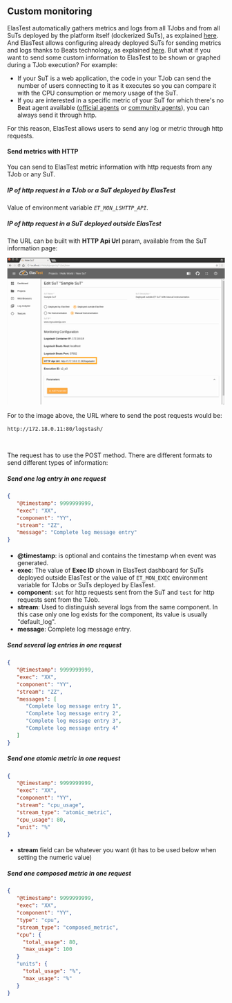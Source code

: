 <div class="range range-xs-left">
<div class="cell-xs-10 cell-lg-6 text-md-left inset-md-right-80 cell-lg-push-1 offset-top-50 offset-lg-top-0">
<h2 id="content" class="h1">Custom monitoring</h2>
<div class="offset-top-30 offset-md-top-50">
</div>
</div>
</div>

ElasTest automatically gathers metrics and logs from all TJobs and from all SuTs deployed by the platform itself (dockerized SuTs), as explained [here](/monitoring/). And ElasTest allows configuring already deployed SuTs for sending metrics and logs thanks to Beats technology, as explained [here](/monitoring/outside-elastest/). But what if you want to send some custom information to ElasTest to be shown or graphed during a TJob execution? For example:

- If your SuT is a web application, the code in your TJob can send the number of users connecting to it as it executes so you can compare it with the CPU consumption or memory usage of the SuT.
- If you are interested in a specific metric of your SuT for which there's no Beat agent available ([official agents](https://www.elastic.co/products/beats) or [community agents](https://www.elastic.co/guide/en/beats/libbeat/current/community-beats.html)), you can always send it through http.

For this reason, ElasTest allows users to send any log or metric through http requests.

<h4 id="send-metrics-with-http" class="holder-subtitle link-top">Send metrics with HTTP</h4>

You can send to ElasTest metric information with http requests from any TJob or any SuT.

<h5 class="small-subtitle">IP of http request in a TJob or a SuT deployed by ElasTest</h5>

Value of environment variable *`ET_MON_LSHTTP_API`*.

<h5 class="small-subtitle">IP of http request in a SuT deployed outside ElasTest</h5>

The URL can be built with **HTTP Api Url** param, available from the SuT information page:

<div class="docs-gallery more-margin-top inline-block">
    <a data-fancybox="gallery-2" href="/docs/monitoring/images/logstash_ip.png"><img class="img-responsive img-wellcome" src="/docs/monitoring/images/logstash_ip.png"/></a>
</div>

For to the image above, the URL where to send the post requests would be:

```text
http://172.18.0.11:80/logstash/
```

<br>

The request has to use the POST method. There are different formats to send different types of information:

<h5 class="small-subtitle">Send one log entry in one request</h5>

```json
{
   "@timestamp": 9999999999,
   "exec": "XX",
   "component": "YY",
   "stream": "ZZ",
   "message": "Complete log message entry"
}
```
<div style="margin-top: 20px"></div>

- **@timestamp**: is optional and contains the timestamp when event was generated.
- **exec**: The value of **Exec ID** shown in ElasTest dashboard for SuTs deployed outside ElasTest or the value of `ET_MON_EXEC` environment variable for TJobs or SuTs deployed by ElasTest.
- **component**: `sut` for http requests sent from the SuT and `test` for http requests sent from the TJob.
- **stream**: Used to distinguish several logs from the same component. In this case only one log exists for the component, its value is usually "default_log".
- **message**: Complete log message entry.

<h5 class="small-subtitle">Send several log entries in one request</h5>

```json
{
   "@timestamp": 9999999999,
   "exec": "XX",
   "component": "YY",
   "stream": "ZZ",
   "messages": [
      "Complete log message entry 1",
      "Complete log message entry 2",
      "Complete log message entry 3",
      "Complete log message entry 4"
   ]
}
```

<h5 class="small-subtitle">Send one atomic metric in one request</h5>

```json
{
   "@timestamp": 9999999999,
   "exec": "XX",
   "component": "YY",
   "stream": "cpu_usage",
   "stream_type": "atomic_metric",
   "cpu_usage": 80,
   "unit": "%"
}
```

<div style="margin-top: 20px"></div>

- **stream** field can be whatever you want (it has to be used below when setting the numeric value)

<h5 class="small-subtitle">Send one composed metric in one request</h5>

```json
{
   "@timestamp": 9999999999,
   "exec": "XX",
   "component": "YY",
   "type": "cpu",
   "stream_type": "composed_metric",
   "cpu": {
     "total_usage": 80,
     "max_usage": 100
   }
   "units": {
     "total_usage": "%",
     "max_usage": "%"
   }
}
```

<script src="//code.jquery.com/jquery-3.2.1.min.js"></script>
<link rel="stylesheet" href="https://cdnjs.cloudflare.com/ajax/libs/fancybox/3.2.5/jquery.fancybox.min.css" />
<script src="https://cdnjs.cloudflare.com/ajax/libs/fancybox/3.2.5/jquery.fancybox.min.js"></script>

<script>
var galleries = $('div.docs-gallery');
for (var i = 1; i <= galleries.length; i++) {
    $().fancybox({
    selector : '[data-fancybox="gallery-' + i + '"]',
    infobar : true,
    arrows : false,
    loop: true,
    protect: true,
    transitionEffect: 'slide',
    buttons : [
        'close'
    ],
    clickOutside : 'close',
    clickSlide   : 'close',
  });
}
</script>